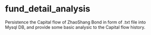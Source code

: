 # fund_detail_analysis
Persistence the Capital flow of ZhaoShang Bond in form of .txt file into Mysql DB, and provide some basic analysic to the Capital flow history.
